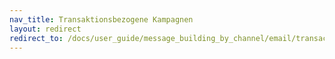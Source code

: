 ```yaml
---
nav_title: Transaktionsbezogene Kampagnen
layout: redirect
redirect_to: /docs/user_guide/message_building_by_channel/email/transactional_message_api_campaign/
---
```

